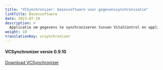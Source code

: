 ```yaml
---
title: "VCSynchronizer: basessoftware voor gegevenssynchronisatie"
linkTitle: Basessoftware
date: 2023-07-19
description: >
  Applicatie om gegevens te synchroniseren tussen VitalControl en applicaties van derden.
weight: 10
translationKey: vcsynchronizer
---
```

#### VCSynchronizer versie 0.9.10

<a href="/download/SetupVitalControlSynchronizer.exe" role="button" class="btn btn-primary btn-lg">Download VCSynchronizer</a>
